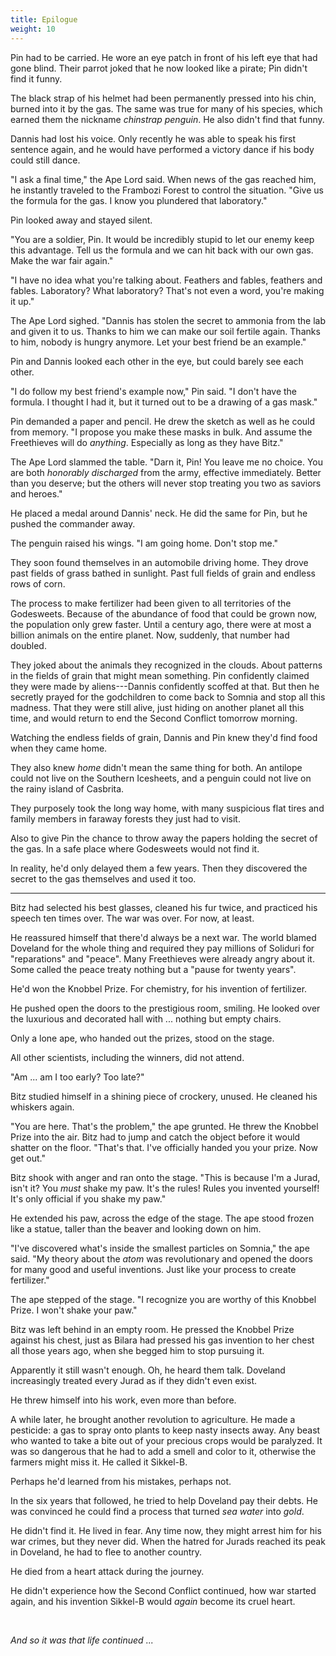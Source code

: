 ```yaml
---
title: Epilogue
weight: 10
---
```

Pin had to be carried. He wore an eye patch in front of his left eye that had gone blind. Their parrot joked that he now looked like a pirate; Pin didn't find it funny.

The black strap of his helmet had been permanently pressed into his chin, burned into it by the gas. The same was true for many of his species, which earned them the nickname _chinstrap penguin_. He also didn't find that funny.

Dannis had lost his voice. Only recently he was able to speak his first sentence again, and he would have performed a victory dance if his body could still dance.

"I ask a final time," the Ape Lord said. When news of the gas reached him, he instantly traveled to the Frambozi Forest to control the situation. "Give us the formula for the gas. I know you plundered that laboratory."

Pin looked away and stayed silent.

"You are a soldier, Pin. It would be incredibly stupid to let our enemy keep this advantage. Tell us the formula and we can hit back with our own gas. Make the war fair again."

"I have no idea what you're talking about. Feathers and fables, feathers and fables. Laboratory? What laboratory? That's not even a word, you're making it up."

The Ape Lord sighed. "Dannis has stolen the secret to ammonia from the lab and given it to us. Thanks to him we can make our soil fertile again. Thanks to him, nobody is hungry anymore. Let your best friend be an example."

Pin and Dannis looked each other in the eye, but could barely see each other.

"I do follow my best friend's example now," Pin said. "I don't have the formula. I thought I had it, but it turned out to be a drawing of a gas mask."

Pin demanded a paper and pencil. He drew the sketch as well as he could from memory. "I propose you make these masks in bulk. And assume the Freethieves will do _anything_. Especially as long as they have Bitz."

The Ape Lord slammed the table. "Darn it, Pin! You leave me no choice. You are both _honorably discharged_ from the army, effective immediately. Better than you deserve; but the others will never stop treating you two as saviors and heroes."

He placed a medal around Dannis' neck. He did the same for Pin, but he pushed the commander away.

The penguin raised his wings. "I am going home. Don't stop me."

They soon found themselves in an automobile driving home. They drove past fields of grass bathed in sunlight. Past full fields of grain and endless rows of corn. 

The process to make fertilizer had been given to all territories of the Godesweets. Because of the abundance of food that could be grown now, the population only grew faster. Until a century ago, there were at most a billion animals on the entire planet. Now, suddenly, that number had doubled.

They joked about the animals they recognized in the clouds. About patterns in the fields of grain that might mean something. Pin confidently claimed they were made by aliens---Dannis confidently scoffed at that. But then he secretly prayed for the godchildren to come back to Somnia and stop all this madness. That they were still alive, just hiding on another planet all this time, and would return to end the Second Conflict tomorrow morning.

Watching the endless fields of grain, Dannis and Pin knew they'd find food when they came home.

They also knew _home_ didn't mean the same thing for both. An antilope could not live on the Southern Icesheets, and a penguin could not live on the rainy island of Casbrita.

They purposely took the long way home, with many suspicious flat tires and family members in faraway forests they just had to visit.

Also to give Pin the chance to throw away the papers holding the secret of the gas. In a safe place where Godesweets would not find it.

In reality, he'd only delayed them a few years. Then they discovered the secret to the gas themselves and used it too.

___

Bitz had selected his best glasses, cleaned his fur twice, and practiced his speech ten times over. The war was over. For now, at least.

He reassured himself that there'd always be a next war. The world blamed Doveland for the whole thing and required they pay millions of Soliduri for "reparations" and "peace". Many Freethieves were already angry about it. Some called the peace treaty nothing but a "pause for twenty years".

He'd won the Knobbel Prize. For chemistry, for his invention of fertilizer.

He pushed open the doors to the prestigious room, smiling. He looked over the luxurious and decorated hall with ... nothing but empty chairs.

Only a lone ape, who handed out the prizes, stood on the stage.

All other scientists, including the winners, did not attend.

"Am ... am I too early? Too late?" 

Bitz studied himself in a shining piece of crockery, unused. He cleaned his whiskers again.

"You are here. That's the problem," the ape grunted. He threw the Knobbel Prize into the air. Bitz had to jump and catch the object before it would shatter on the floor. "That's that. I've officially handed you your prize. Now get out."

Bitz shook with anger and ran onto the stage. "This is because I'm a Jurad, isn't it? You _must_ shake my paw. It's the rules! Rules you invented yourself! It's only official if you shake my paw."

He extended his paw, across the edge of the stage. The ape stood frozen like a statue, taller than the beaver and looking down on him.

"I've discovered what's inside the smallest particles on Somnia," the ape said. "My theory about the _atom_ was revolutionary and opened the doors for many good and useful inventions. Just like your process to create fertilizer."

The ape stepped of the stage. "I recognize you are worthy of this Knobbel Prize. I won't shake your paw."

Bitz was left behind in an empty room. He pressed the Knobbel Prize against his chest, just as Bilara had pressed his gas invention to her chest all those years ago, when she begged him to stop pursuing it.

Apparently it still wasn't enough. Oh, he heard them talk. Doveland increasingly treated every Jurad as if they didn't even exist.

He threw himself into his work, even more than before.

A while later, he brought another revolution to agriculture. He made a pesticide: a gas to spray onto plants to keep nasty insects away. Any beast who wanted to take a bite out of your precious crops would be paralyzed. It was so dangerous that he had to add a smell and color to it, otherwise the farmers might miss it. He called it Sikkel-B.

Perhaps he'd learned from his mistakes, perhaps not.

In the six years that followed, he tried to help Doveland pay their debts. He was convinced he could find a process that turned _sea water_ into _gold_.

He didn't find it. He lived in fear. Any time now, they might arrest him for his war crimes, but they never did. When the hatred for Jurads reached its peak in Doveland, he had to flee to another country.

He died from a heart attack during the journey.

He didn't experience how the Second Conflict continued, how war started again, and his invention Sikkel-B would _again_ become its cruel heart.

&nbsp;

_And so it was that life continued ..._